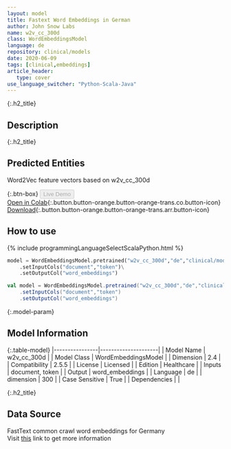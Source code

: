 ```yaml
---
layout: model
title: Fastext Word Embeddings in German
author: John Snow Labs
name: w2v_cc_300d
class: WordEmbeddingsModel
language: de
repository: clinical/models
date: 2020-06-09
tags: [clinical,embeddings]
article_header:
   type: cover
use_language_switcher: "Python-Scala-Java"
---
```


{:.h2_title}
## Description 


 {:.h2_title}
## Predicted Entities
Word2Vec feature vectors based on w2v_cc_300d 

{:.btn-box}
<button class="button button-orange" disabled>Live Demo</button><br/>[Open in Colab](https://colab.research.google.com/github/JohnSnowLabs/spark-nlp-workshop/blob/master/tutorials/Certification_Trainings/Healthcare/14.German_Healthcare_Models.ipynb){:.button.button-orange.button-orange-trans.co.button-icon}<br/>[Download](https://s3.amazonaws.com/auxdata.johnsnowlabs.com/clinical/models/w2v_cc_300d_de_2.5.5_2.4_1599428063692.zip){:.button.button-orange.button-orange-trans.arr.button-icon}<br/>

## How to use 
<div class="tabs-box" markdown="1">

{% include programmingLanguageSelectScalaPython.html %}

```python
model = WordEmbeddingsModel.pretrained("w2v_cc_300d","de","clinical/models")\
	.setInputCols("document","token")\
	.setOutputCol("word_embeddings")
```

```scala
val model = WordEmbeddingsModel.pretrained("w2v_cc_300d","de","clinical/models")
	.setInputCols("document","token")
	.setOutputCol("word_embeddings")
```
</div>



{:.model-param}
## Model Information
{:.table-model}
|----------------|---------------------|
| Model Name     | w2v_cc_300d         |
| Model Class    | WordEmbeddingsModel |
| Dimension      | 2.4                 |
| Compatibility  | 2.5.5               |
| License        | Licensed            |
| Edition        | Healthcare          |
| Inputs         | document, token     |
| Output         | word_embeddings     |
| Language       | de                  |
| dimension      | 300                 |
| Case Sensitive | True                |
| Dependencies   |                     |




{:.h2_title}
## Data Source
FastText common crawl word embeddings for Germany  
Visit [this](https://fasttext.cc/docs/en/crawl-vectors.html) link to get more information

